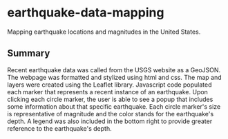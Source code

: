 # earthquake-data-mapping
Mapping earthquake locations and magnitudes in the United States.

## Summary
Recent earthquake data was called from the USGS website as a GeoJSON. The webpage was formatted and stylized using html and css. The map and layers were created using
the Leaflet library. Javascript code populated each marker that represents a recent instance of an earthquake. Upon clicking each circle marker, the user is able to 
see a popup that includes some information about that specific earthquake. Each circle marker's size is representative of magnitude and the color stands for the earthquake's depth. A legend was also included in the bottom right to provide greater reference to the earthquake's depth.
